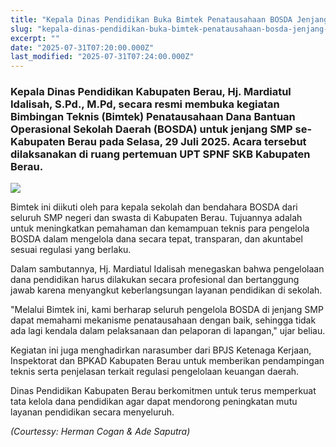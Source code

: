 ```yaml
---
title: "Kepala Dinas Pendidikan Buka Bimtek Penatausahaan BOSDA Jenjang SMP"
slug: "kepala-dinas-pendidikan-buka-bimtek-penatausahaan-bosda-jenjang-smp"
excerpt: ""
date: "2025-07-31T07:20:00.000Z"
last_modified: "2025-07-31T07:24:00.000Z"
---
```


### Kepala Dinas Pendidikan Kabupaten Berau, Hj. Mardiatul Idalisah, S.Pd., M.Pd, secara resmi membuka kegiatan Bimbingan Teknis (Bimtek) Penatausahaan Dana Bantuan Operasional Sekolah Daerah (BOSDA) untuk jenjang SMP se-Kabupaten Berau pada Selasa, 29 Juli 2025. Acara tersebut dilaksanakan di ruang pertemuan UPT SPNF SKB Kabupaten Berau.

![](https://prod-files-secure.s3.us-west-2.amazonaws.com/8a1cd4b9-c1cd-4bd2-a29d-9a168c68a39a/a8378de8-27f4-410e-9c0a-0c415365fb50/1000339170.jpg?X-Amz-Algorithm=AWS4-HMAC-SHA256&X-Amz-Content-Sha256=UNSIGNED-PAYLOAD&X-Amz-Credential=ASIAZI2LB466RIEJTPDP%2F20250801%2Fus-west-2%2Fs3%2Faws4_request&X-Amz-Date=20250801T174624Z&X-Amz-Expires=3600&X-Amz-Security-Token=IQoJb3JpZ2luX2VjEMn%2F%2F%2F%2F%2F%2F%2F%2F%2F%2FwEaCXVzLXdlc3QtMiJHMEUCIEt4OrbcF2GpevETKbIZBK7Jnr8uUOWkEbla6Jr%2BSbAjAiEA3tRBoJX9djuFqGIcWBe4z2c7r8dbx4m7qOkFiGUQ0LsqiAQI8v%2F%2F%2F%2F%2F%2F%2F%2F%2F%2FARAAGgw2Mzc0MjMxODM4MDUiDAxzOD4VZT6bdC3TRSrcA2xrBPLrr4eJW69W5gCWR52PW0kNfiLAMupuQtiwlXZVDwbqgMWO3vg8VS9iikrQ9TaPtGulwDPKVbu5PsXsPmMLoWjwoX9q%2FsLnUPHo69tH8KpylarQwr2gV%2FO4Rg1MT9u7JacEu9u84DiQi1XIj4EGtX6HzW4XwMb1WmkJILBF7BnAQuAUQk20%2BJvjwPcqsqaG2huIHqGp8pbMjNBzYxeu2yHxWblPG23N%2Bbyif8%2BPRQ1yeB6JMzmAA2x6U2dG6Ff4y%2F34SR4MscvWzoUq8oLJL3YwaKLQcuzPNYu3Dscz3bMWNOJIbbt1LKV%2BgF7UjEpFql9TKr%2FBdmCvr5WV385XYDcyOx8wMc72frTVEYnUVUyyPm%2FIy562%2B%2FSTCToKXcL42B3Me4I53jAbaf5oqLLafTRcS%2BrS2RBgpmscdjukFAFrxaMTDy%2BWwuGWzQ63xYRj2o6FetU0KTTzEB%2FjkAPdy6S69BXyGb%2BHwDWCMRR0LoN5nZ4NNX5wrdJc7RJm0NJgJR1%2FgRJBeFUSj4P7u9T5WMgYBs3d1%2BSaJxR%2B3zJQ50%2FCBVYBUFy%2BN6KMkUfalvLUTF7nv0Uh1yeZYORDKbbatfEoEstqopPm2x3L4LGgr8OfP%2Fdpo%2BMVTpUKMMTVs8QGOqUBNTJnedO93RDe0o3Q46I8QdUuLvo0aSLuhh67x3HIOiTHBwV591UCwkMmzeCFqTkQrnuBiWwZbjXt1sXiFdWvqnbPACYSFhLqTxAGDl5SYgNyAu6ZwxeQnb7BPFu3Jt2FiuNrxk7OAN2%2B3M%2BenHu%2B7qMBr%2B7bfsnzJy87PxPb5pHPyECcd9B6bZ32fhoBVCbWZVPRADq9sTYvJtVDMJruMvdo74jg&X-Amz-Signature=b25bc550e593925c6bbc79955667335641c03d2f9305384a08f25cc57bb77ed2&X-Amz-SignedHeaders=host&x-amz-checksum-mode=ENABLED&x-id=GetObject)

Bimtek ini diikuti oleh para kepala sekolah dan bendahara BOSDA dari seluruh SMP negeri dan swasta di Kabupaten Berau. Tujuannya adalah untuk meningkatkan pemahaman dan kemampuan teknis para pengelola BOSDA dalam mengelola dana secara tepat, transparan, dan akuntabel sesuai regulasi yang berlaku.

Dalam sambutannya, Hj. Mardiatul Idalisah menegaskan bahwa pengelolaan dana pendidikan harus dilakukan secara profesional dan bertanggung jawab karena menyangkut keberlangsungan layanan pendidikan di sekolah.

"Melalui Bimtek ini, kami berharap seluruh pengelola BOSDA di jenjang SMP dapat memahami mekanisme penatausahaan dengan baik, sehingga tidak ada lagi kendala dalam pelaksanaan dan pelaporan di lapangan," ujar beliau.

Kegiatan ini juga menghadirkan narasumber dari BPJS Ketenaga Kerjaan,  Inspektorat dan BPKAD Kabupaten Berau untuk memberikan pendampingan teknis serta penjelasan terkait regulasi pengelolaan keuangan daerah.

Dinas Pendidikan Kabupaten Berau berkomitmen untuk terus memperkuat tata kelola dana pendidikan agar dapat mendorong peningkatan mutu layanan pendidikan secara menyeluruh.

*(Courtessy: Herman Cogan & Ade Saputra)*
